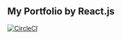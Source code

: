 ## My Portfolio by React.js

[![CircleCI](https://circleci.com/gh/yukihirai0505/portfolio/tree/master.svg?style=svg)](https://circleci.com/gh/yukihirai0505/portfolio/tree/master)
